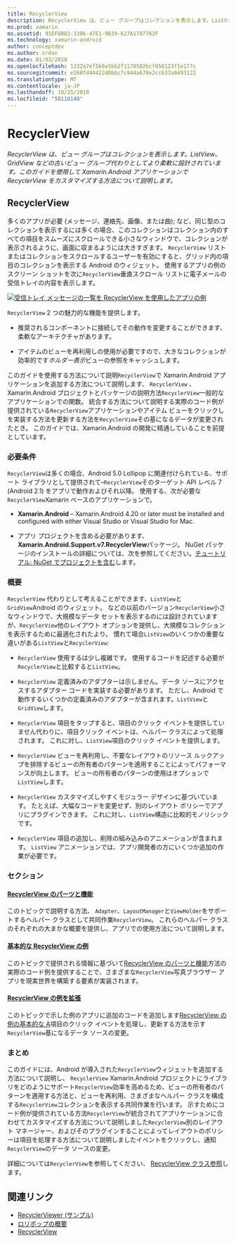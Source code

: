 ```yaml
---
title: RecyclerView
description: RecyclerView は、ビュー グループはコレクションを表示します。ListView、GridView などの古いビュー グループ代わりとしてより柔軟に設計されています。  このガイドを使用して Xamarin.Android アプリケーションで RecyclerView をカスタマイズする方法について説明します。
ms.prod: xamarin
ms.assetid: 91EF0BD2-3306-47E1-9B39-627A1787762F
ms.technology: xamarin-android
author: conceptdev
ms.author: crdun
ms.date: 01/03/2018
ms.openlocfilehash: 1332a7ef5b8e5bb2f1178582bcf058123f1e177c
ms.sourcegitcommit: e268fd44422d0bbc7c944a678e2cc633a0493122
ms.translationtype: MT
ms.contentlocale: ja-JP
ms.lasthandoff: 10/25/2018
ms.locfileid: "50110148"
---
```

# <a name="recyclerview"></a>RecyclerView

_RecyclerView は、ビュー グループはコレクションを表示します。ListView、GridView などの古いビュー グループ代わりとしてより柔軟に設計されています。このガイドを使用して Xamarin.Android アプリケーションで RecyclerView をカスタマイズする方法について説明します。_

## <a name="recyclerview"></a>RecyclerView

多くのアプリが必要 (メッセージ、連絡先、画像、または曲); など、同じ型のコレクションを表示するには多くの場合、このコレクションはコレクション内のすべての項目をスムーズにスクロールできる小さなウィンドウで、コレクションが表示されるように、画面に収まるようには大きすぎます。
`RecyclerView` リストまたはコレクションをスクロールするユーザーを有効にすると、グリッド内の項目のコレクションを表示する Android のウィジェット。 使用するアプリの例のスクリーン ショットを次に`RecyclerView`垂直スクロール リストに電子メールの受信トレイの内容を表示します。

[![受信トレイ メッセージの一覧を RecyclerView を使用したアプリの例](images/01-recyclerview-example-sml.png)](images/01-recyclerview-example.png#lightbox)

`RecyclerView` 2 つの魅力的な機能を提供します。

-  推奨されるコンポーネントに接続してその動作を変更することができます、柔軟なアーキテクチャがあります。

-  アイテムのビューを再利用しの使用が必要ですので、大きなコレクションが効率的です*ホルダー表示*ビューの参照をキャッシュします。

このガイドを使用する方法について説明`RecyclerView`で Xamarin.Android アプリケーションを追加する方法について説明します、 `RecyclerView` 、Xamarin.Android プロジェクトとパッケージの説明方法`RecyclerView`一般的なアプリケーションでの関数。 統合する方法について説明する実際のコード例が提供されている`RecyclerView`アプリケーションやアイテム ビューをクリックしを実装する方法を更新する方法を`RecyclerView`その基になるデータが変更されたとき。 このガイドでは、Xamarin.Android の開発に精通していることを前提としています。


### <a name="requirements"></a>必要条件

`RecyclerView`は多くの場合、Android 5.0 Lollipop に関連付けられている、サポート ライブラリとして提供されて&ndash;`RecyclerView`そのターゲット API レベル 7 (Android 2.1) をアプリで動作およびそれ以降。 使用する、次が必要な`RecyclerView`Xamarin ベースのアプリケーションで。

-  **Xamarin.Android** &ndash; Xamarin.Android 4.20 or later must be installed and configured with either Visual Studio or Visual Studio for Mac.

-  アプリ プロジェクトを含める必要があります、 **Xamarin.Android.Support.v7.RecyclerView**パッケージ。 NuGet パッケージのインストールの詳細については、次を参照してください。[チュートリアル: NuGet でプロジェクトを含む](https://docs.microsoft.com/visualstudio/mac/nuget-walkthrough)します。


### <a name="overview"></a>概要

`RecyclerView` 代わりとして考えることができます、`ListView`と`GridView`Android のウィジェット。 などの以前のバージョン`RecyclerView`小さなウィンドウで、大規模なデータ セットを表示するのには設計されていますが、`RecyclerView`他のレイアウト オプションを提供し、大規模なコレクションを表示するために最適化されたより。 慣れて場合`ListView`のいくつかの重要な違いがある`ListView`と`RecyclerView`:

-   `RecyclerView` 使用するは少し複雑です。 使用するコードを記述する必要が`RecyclerView`と比較すると`ListView`。

-   `RecyclerView` 定義済みのアダプターは示しません。データ ソースにアクセスするアダプター コードを実装する必要があります。 ただし、Android で動作するいくつかの定義済みのアダプターが含まれます。`ListView`と`GridView`します。

-   `RecyclerView` 項目をタップすると、項目のクリック イベントを提供していません代わりに、項目クリック イベントは、ヘルパー クラスによって処理されます。 これに対し、`ListView`項目のクリック イベントを提供します。

-   `RecyclerView` ビューを再利用し、不要なレイアウトのリソース ルックアップを排除するビューの所有者のパターンを適用することによってパフォーマンスが向上します。 ビューの所有者のパターンの使用はオプションで`ListView`します。

-   `RecyclerView` カスタマイズしやすくモジュラー デザインに基づいています。 たとえば、大幅なコードを変更せず、別のレイアウト ポリシーでアプリにプラグインできます。
    これに対し、`ListView`構造に比較的モノリシックです。

-   `RecyclerView` 項目の追加し、削除の組み込みのアニメーションが含まれます。 `ListView` アニメーションでは、アプリ開発者の方にいくつか追加の作業が必要です。


### <a name="sections"></a>セクション

#### <a name="recyclerview-parts-and-functionalityandroiduser-interfacelayoutsrecycler-viewparts-and-functionalitymd"></a>[RecyclerView のパーツと機能](~/android/user-interface/layouts/recycler-view/parts-and-functionality.md)

このトピックで説明する方法、 `Adapter`、`LayoutManager`と`ViewHolder`をサポートするヘルパー クラスとして共同作業`RecyclerView`。
これらのヘルパー クラスのそれぞれの大まかな概要を提供し、アプリでの使用方法について説明します。

#### <a name="a-basic-recyclerview-exampleandroiduser-interfacelayoutsrecycler-viewrecyclerview-examplemd"></a>[基本的な RecyclerView の例](~/android/user-interface/layouts/recycler-view/recyclerview-example.md)

このトピックで提供される情報に基づいて[RecyclerView のパーツと機能](~/android/user-interface/layouts/recycler-view/parts-and-functionality.md)方法の実際のコード例を提供することで、さまざまな`RecyclerView`写真ブラウザー アプリを現実世界を構築する要素が実装されます。

#### <a name="extending-the-recyclerview-exampleandroiduser-interfacelayoutsrecycler-viewextending-the-examplemd"></a>[RecyclerView の例を拡張](~/android/user-interface/layouts/recycler-view/extending-the-example.md)

このトピックで示した例のアプリに追加のコードを追加します[RecyclerView の例の基本的な A](~/android/user-interface/layouts/recycler-view/recyclerview-example.md)項目のクリック イベントを処理し、更新する方法を示す`RecyclerView`基になるデータ ソースの変更。


### <a name="summary"></a>まとめ

このガイドには、Android が導入された`RecyclerView`ウィジェットを追加する方法について説明し、 `RecyclerView` Xamarin.Android プロジェクトにライブラリをどのようにサポート`RecyclerView`効率を高めるため、ビューの所有者のパターンを適用する方法と、ビューを再利用、さまざまなヘルパー クラスを構成する`RecyclerView`コレクションを表示する共同作業を行います。 示すためにコード例が提供されている方法`RecyclerView`が統合されてアプリケーションに合わせてカスタマイズする方法について説明しました`RecyclerView`別のレイアウト マネージャー、およびそのプラグインすることによってレイアウトのポリシーは項目を処理する方法について説明しましたイベントをクリックし、通知`RecyclerView`のデータ ソースの変更。

詳細については`RecyclerView`を参照してください、 [RecyclerView クラス参照](https://developer.android.com/reference/android/support/v7/widget/RecyclerView.html)します。


## <a name="related-links"></a>関連リンク

- [RecyclerViewer (サンプル)](https://developer.xamarin.com/samples/monodroid/android5.0/RecyclerViewer)
- [ロリポップの概要](~/android/platform/lollipop.md)
- [RecyclerView](https://developer.android.com/reference/android/support/v7/widget/RecyclerView.html)
